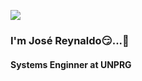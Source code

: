 ![](https://media2.giphy.com/media/A3lDsbjpbnRBu/giphy.gif?cid=ecf05e474e87efbc53297bcdbe33161cbdc7a374a2a78519&rid=giphy.gif)

### I'm José Reynaldo😏...👋
#### Systems Enginner at UNPRG

<!--
**JoseRey66/JoseRey66** is a ✨ _special_ ✨ repository because its `README.md` (this file) appears on your GitHub profile.

Here are some ideas to get you started:

- 🔭 I’m currently working on ...
- 🌱 I’m currently learning ...
- 👯 I’m looking to collaborate on ...
- 🤔 I’m looking for help with ...
- 💬 Ask me about ...
- 📫 How to reach me: ...
- 😄 Pronouns: ...
- ⚡ Fun fact: ...
-->
